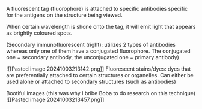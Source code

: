 A fluorescent tag (fluorophore) is attached to specific antibodies specific for the antigens on the structure being viewed.  

When certain wavelength is shone onto the tag, it will emit light that appears as brightly coloured spots.  

(Secondary immunofluorescent (right): utilizes $2$ types of antibodies whereas only one of them have a conjugated fluorophore. The conjugated one = secondary antibody, the unconjugated one = primary antibody)   

![[Pasted image 20241003213142.png]]
Fluorescent stains/dyes: dyes that are preferentially attached to certain structures or organelles. Can either be used alone or attached to secondary structures (such as antibodies)  

Bootiful images (this was why I bribe Boba to do research on this technique)  
![[Pasted image 20241003213457.png]]